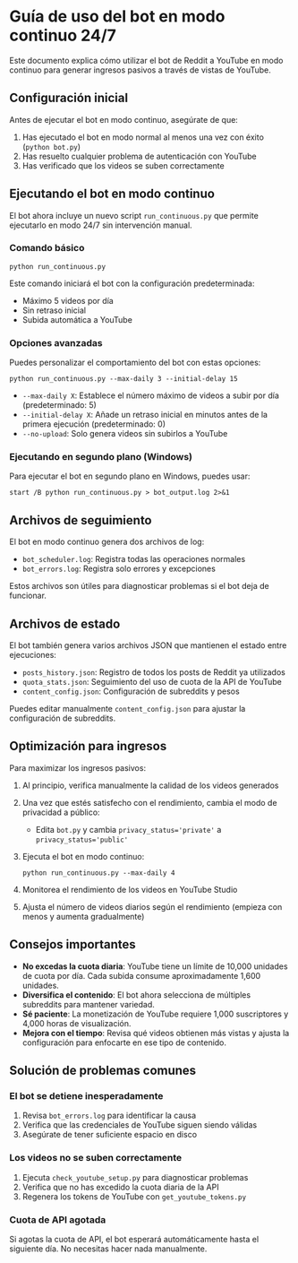 # Guía de uso del bot en modo continuo 24/7

Este documento explica cómo utilizar el bot de Reddit a YouTube en modo continuo para generar ingresos pasivos a través de vistas de YouTube.

## Configuración inicial

Antes de ejecutar el bot en modo continuo, asegúrate de que:

1. Has ejecutado el bot en modo normal al menos una vez con éxito (`python bot.py`)
2. Has resuelto cualquier problema de autenticación con YouTube
3. Has verificado que los videos se suben correctamente

## Ejecutando el bot en modo continuo

El bot ahora incluye un nuevo script `run_continuous.py` que permite ejecutarlo en modo 24/7 sin intervención manual.

### Comando básico

```
python run_continuous.py
```

Este comando iniciará el bot con la configuración predeterminada:
- Máximo 5 videos por día
- Sin retraso inicial
- Subida automática a YouTube

### Opciones avanzadas

Puedes personalizar el comportamiento del bot con estas opciones:

```
python run_continuous.py --max-daily 3 --initial-delay 15
```

- `--max-daily X`: Establece el número máximo de videos a subir por día (predeterminado: 5)
- `--initial-delay X`: Añade un retraso inicial en minutos antes de la primera ejecución (predeterminado: 0)
- `--no-upload`: Solo genera videos sin subirlos a YouTube

### Ejecutando en segundo plano (Windows)

Para ejecutar el bot en segundo plano en Windows, puedes usar:

```
start /B python run_continuous.py > bot_output.log 2>&1
```

## Archivos de seguimiento

El bot en modo continuo genera dos archivos de log:

- `bot_scheduler.log`: Registra todas las operaciones normales
- `bot_errors.log`: Registra solo errores y excepciones

Estos archivos son útiles para diagnosticar problemas si el bot deja de funcionar.

## Archivos de estado

El bot también genera varios archivos JSON que mantienen el estado entre ejecuciones:

- `posts_history.json`: Registro de todos los posts de Reddit ya utilizados
- `quota_stats.json`: Seguimiento del uso de cuota de la API de YouTube
- `content_config.json`: Configuración de subreddits y pesos

Puedes editar manualmente `content_config.json` para ajustar la configuración de subreddits.

## Optimización para ingresos

Para maximizar los ingresos pasivos:

1. Al principio, verifica manualmente la calidad de los videos generados
2. Una vez que estés satisfecho con el rendimiento, cambia el modo de privacidad a público:
   - Edita `bot.py` y cambia `privacy_status='private'` a `privacy_status='public'`

3. Ejecuta el bot en modo continuo:
   ```
   python run_continuous.py --max-daily 4
   ```

4. Monitorea el rendimiento de los videos en YouTube Studio
5. Ajusta el número de videos diarios según el rendimiento (empieza con menos y aumenta gradualmente)

## Consejos importantes

- **No excedas la cuota diaria**: YouTube tiene un límite de 10,000 unidades de cuota por día. Cada subida consume aproximadamente 1,600 unidades.
- **Diversifica el contenido**: El bot ahora selecciona de múltiples subreddits para mantener variedad.
- **Sé paciente**: La monetización de YouTube requiere 1,000 suscriptores y 4,000 horas de visualización.
- **Mejora con el tiempo**: Revisa qué videos obtienen más vistas y ajusta la configuración para enfocarte en ese tipo de contenido.

## Solución de problemas comunes

### El bot se detiene inesperadamente

1. Revisa `bot_errors.log` para identificar la causa
2. Verifica que las credenciales de YouTube siguen siendo válidas
3. Asegúrate de tener suficiente espacio en disco

### Los videos no se suben correctamente

1. Ejecuta `check_youtube_setup.py` para diagnosticar problemas
2. Verifica que no has excedido la cuota diaria de la API
3. Regenera los tokens de YouTube con `get_youtube_tokens.py`

### Cuota de API agotada

Si agotas la cuota de API, el bot esperará automáticamente hasta el siguiente día. No necesitas hacer nada manualmente.
